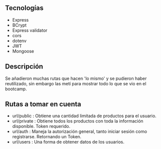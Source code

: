 ## Tecnologías

- Express
- BCrypt
- Express validator
- cors
- dotenv
- JWT
- Mongoose

## Descripción

Se añadieron muchas rutas que hacen 'lo mismo' y se pudieron haber reutilizado, sin embargo las metí para mostrar todo lo que se vio en el bootcamp.

## Rutas a tomar en cuenta

- url/public : Obtiene una cantidad limitada de productos para el usuario.
- url/private : Obtiene todos los productos con toda la información disponible. Token requerido.
- url/auth : Maneja la autorización general, tanto iniciar sesión como registrarse. Retornando un Token.
- url/users : Una forma de obtener datos de los usuarios.

